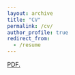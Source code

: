 ```yaml
---
layout: archive
title: "CV"
permalink: /cv/
author_profile: true
redirect_from:
  - /resume
---
```


<a href="../assets/CS_CV_2023_application_HongjunLiu.pdf" target="_blank">PDF.</a>

